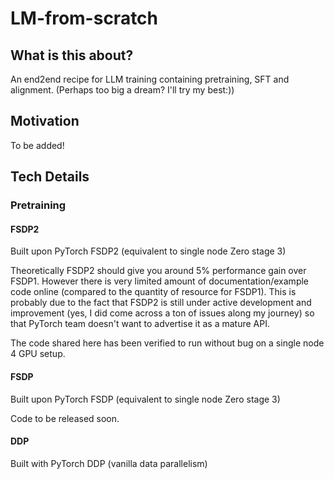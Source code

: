 # LM-from-scratch

## What is this about?

An end2end recipe for LLM training containing pretraining, SFT and alignment. (Perhaps too big a dream? I'll try my best:))

## Motivation

To be added!

## Tech Details

### Pretraining

#### FSDP2

Built upon PyTorch FSDP2 (equivalent to single node Zero stage 3)

Theoretically FSDP2 should give you around 5% performance gain over FSDP1. However there is very limited amount of documentation/example code online (compared to the quantity of resource for FSDP1). This is probably due to the fact that FSDP2 is still under active development and improvement (yes, I did come across a ton of issues along my journey) so that PyTorch team doesn't want to advertise it as a mature API.

The code shared here has been verified to run without bug on a single node 4 GPU setup.

#### FSDP

Built upon PyTorch FSDP (equivalent to single node Zero stage 3)

Code to be released soon.

#### DDP

Built with PyTorch DDP (vanilla data parallelism)
